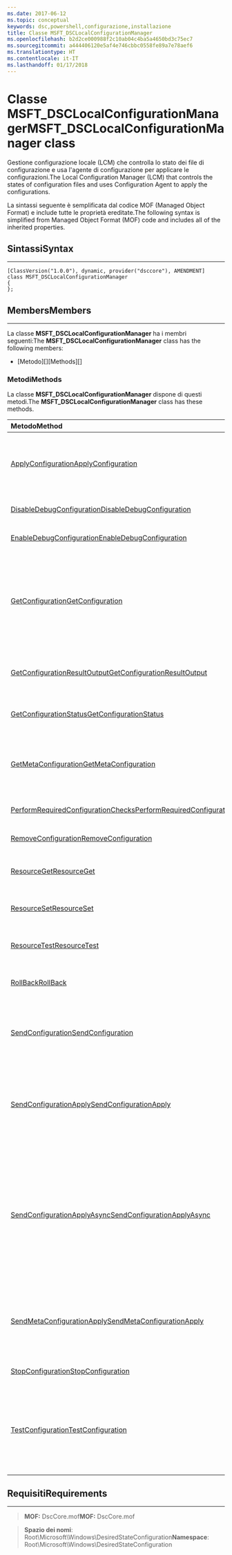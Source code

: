 ```yaml
---
ms.date: 2017-06-12
ms.topic: conceptual
keywords: dsc,powershell,configurazione,installazione
title: Classe MSFT_DSCLocalConfigurationManager
ms.openlocfilehash: b2d2ce000988f2c10ab04c4ba5a4650bd3c75ec7
ms.sourcegitcommit: a444406120e5af4e746cbbc0558fe89a7e78aef6
ms.translationtype: HT
ms.contentlocale: it-IT
ms.lasthandoff: 01/17/2018
---
```

# <a name="msftdsclocalconfigurationmanager-class"></a><span data-ttu-id="8d365-103">Classe MSFT_DSCLocalConfigurationManager</span><span class="sxs-lookup"><span data-stu-id="8d365-103">MSFT_DSCLocalConfigurationManager class</span></span>

<span data-ttu-id="8d365-104">Gestione configurazione locale (LCM) che controlla lo stato dei file di configurazione e usa l'agente di configurazione per applicare le configurazioni.</span><span class="sxs-lookup"><span data-stu-id="8d365-104">The Local Configuration Manager (LCM) that controls the states of configuration files and uses Configuration Agent to apply the configurations.</span></span>

<span data-ttu-id="8d365-105">La sintassi seguente è semplificata dal codice MOF (Managed Object Format) e include tutte le proprietà ereditate.</span><span class="sxs-lookup"><span data-stu-id="8d365-105">The following syntax is simplified from Managed Object Format (MOF) code and includes all of the inherited properties.</span></span>

## <a name="syntax"></a><span data-ttu-id="8d365-106">Sintassi</span><span class="sxs-lookup"><span data-stu-id="8d365-106">Syntax</span></span>
------

``` syntax
[ClassVersion("1.0.0"), dynamic, provider("dsccore"), AMENDMENT]
class MSFT_DSCLocalConfigurationManager
{
};
```

## <a name="members"></a><span data-ttu-id="8d365-107">Members</span><span class="sxs-lookup"><span data-stu-id="8d365-107">Members</span></span>
-------

<span data-ttu-id="8d365-108">La classe **MSFT_DSCLocalConfigurationManager** ha i membri seguenti:</span><span class="sxs-lookup"><span data-stu-id="8d365-108">The **MSFT_DSCLocalConfigurationManager** class has the following members:</span></span>

-   <span data-ttu-id="8d365-109">[Metodo][]</span><span class="sxs-lookup"><span data-stu-id="8d365-109">[Methods][]</span></span>

### <a name="methods"></a><span data-ttu-id="8d365-110">Metodi</span><span class="sxs-lookup"><span data-stu-id="8d365-110">Methods</span></span>

<span data-ttu-id="8d365-111">La classe **MSFT_DSCLocalConfigurationManager** dispone di questi metodi.</span><span class="sxs-lookup"><span data-stu-id="8d365-111">The **MSFT_DSCLocalConfigurationManager** class has these methods.</span></span>

|<span data-ttu-id="8d365-112">Metodo</span><span class="sxs-lookup"><span data-stu-id="8d365-112">Method</span></span> |<span data-ttu-id="8d365-113">Description</span><span class="sxs-lookup"><span data-stu-id="8d365-113">Description</span></span> |
|:--- |:---|
| [<span data-ttu-id="8d365-114">ApplyConfiguration</span><span class="sxs-lookup"><span data-stu-id="8d365-114">ApplyConfiguration</span></span>](msft-dsclocalconfigurationmanager-applyconfiguration.md)| <span data-ttu-id="8d365-115">Usa l'agente di configurazione per applicare la configurazione in sospeso.</span><span class="sxs-lookup"><span data-stu-id="8d365-115">Uses the Configuration Agent to apply the configuration that is pending.</span></span>| 
| [<span data-ttu-id="8d365-116">DisableDebugConfiguration</span><span class="sxs-lookup"><span data-stu-id="8d365-116">DisableDebugConfiguration</span></span>](msft-dsclocalconfigurationmanager-disabledebugconfiguration.md)| <span data-ttu-id="8d365-117">Disabilita il debug delle risorse DSC.</span><span class="sxs-lookup"><span data-stu-id="8d365-117">Disables DSC resource debugging.</span></span>| 
| [<span data-ttu-id="8d365-118">EnableDebugConfiguration</span><span class="sxs-lookup"><span data-stu-id="8d365-118">EnableDebugConfiguration</span></span>](msft-dsclocalconfigurationmanager-enabledebugconfiguration.md)| <span data-ttu-id="8d365-119">Abilita il debug delle risorse DSC.</span><span class="sxs-lookup"><span data-stu-id="8d365-119">Enables DSC resource debugging.</span></span>| 
| [<span data-ttu-id="8d365-120">GetConfiguration</span><span class="sxs-lookup"><span data-stu-id="8d365-120">GetConfiguration</span></span>](msft-dsclocalconfigurationmanager-getconfiguration.md)| <span data-ttu-id="8d365-121">Invia il documento di configurazione al nodo gestito e usa il metodo **Get** dell'agente di configurazione per applicare la configurazione.</span><span class="sxs-lookup"><span data-stu-id="8d365-121">Sends the configuration document to the managed node and uses the **Get** method of the Configuration Agent to apply the configuration.</span></span>| 
| [<span data-ttu-id="8d365-122">GetConfigurationResultOutput</span><span class="sxs-lookup"><span data-stu-id="8d365-122">GetConfigurationResultOutput</span></span>](msft-dsclocalconfigurationmanager-getconfigurationresultoutput.md)| <span data-ttu-id="8d365-123">Ottiene l'output dell'agente di configurazione relativo a un processo specifico.</span><span class="sxs-lookup"><span data-stu-id="8d365-123">Gets the Configuration Agent output relating to a specific job.</span></span>| 
| [<span data-ttu-id="8d365-124">GetConfigurationStatus</span><span class="sxs-lookup"><span data-stu-id="8d365-124">GetConfigurationStatus</span></span>](msft-dsclocalconfigurationmanager-getconfigurationstatus.md)| <span data-ttu-id="8d365-125">Ottenere la cronologia dello stato della configurazione.</span><span class="sxs-lookup"><span data-stu-id="8d365-125">Get the configuration status history.</span></span>| 
| [<span data-ttu-id="8d365-126">GetMetaConfiguration</span><span class="sxs-lookup"><span data-stu-id="8d365-126">GetMetaConfiguration</span></span>](msft-dsclocalconfigurationmanager-getmetaconfiguration.md)| <span data-ttu-id="8d365-127">Ottiene le impostazioni di Gestione configurazione locale usate per controllare l'agente di configurazione.</span><span class="sxs-lookup"><span data-stu-id="8d365-127">Gets the LCM settings that are used to control Configuration Agent.</span></span>| 
| [<span data-ttu-id="8d365-128">PerformRequiredConfigurationChecks</span><span class="sxs-lookup"><span data-stu-id="8d365-128">PerformRequiredConfigurationChecks</span></span>](msft-dsclocalconfigurationmanager-performrequiredconfigurationchecks.md)| <span data-ttu-id="8d365-129">Avvia una verifica di coerenza.</span><span class="sxs-lookup"><span data-stu-id="8d365-129">Starts the consistency check.</span></span>| 
| [<span data-ttu-id="8d365-130">RemoveConfiguration</span><span class="sxs-lookup"><span data-stu-id="8d365-130">RemoveConfiguration</span></span>](msft-dsclocalconfigurationmanager-removeconfiguration.md)| <span data-ttu-id="8d365-131">Rimuove i file di configurazione.</span><span class="sxs-lookup"><span data-stu-id="8d365-131">Removes the configuration files.</span></span>| 
| [<span data-ttu-id="8d365-132">ResourceGet</span><span class="sxs-lookup"><span data-stu-id="8d365-132">ResourceGet</span></span>](msft-dsclocalconfigurationmanager-resourceget.md)| <span data-ttu-id="8d365-133">Chiama direttamente il metodo di **Get** di una risorsa DSC.</span><span class="sxs-lookup"><span data-stu-id="8d365-133">Directly calls the **Get** method of a DSC resource.</span></span>| 
| [<span data-ttu-id="8d365-134">ResourceSet</span><span class="sxs-lookup"><span data-stu-id="8d365-134">ResourceSet</span></span>](msft-dsclocalconfigurationmanager-resourceset.md)| <span data-ttu-id="8d365-135">Chiama direttamente il metodo di **Set** di una risorsa DSC.</span><span class="sxs-lookup"><span data-stu-id="8d365-135">Directly calls the **Set** method of a DSC resource.</span></span>| 
| [<span data-ttu-id="8d365-136">ResourceTest</span><span class="sxs-lookup"><span data-stu-id="8d365-136">ResourceTest</span></span>](msft-dsclocalconfigurationmanager-resourcetest.md)| <span data-ttu-id="8d365-137">Chiama direttamente il metodo di **Test** di una risorsa DSC.</span><span class="sxs-lookup"><span data-stu-id="8d365-137">Directly calls the **Test** method of a DSC resource.</span></span>| 
| [<span data-ttu-id="8d365-138">RollBack</span><span class="sxs-lookup"><span data-stu-id="8d365-138">RollBack</span></span>](msft-dsclocalconfigurationmanager-rollback.md)| <span data-ttu-id="8d365-139">Esegue il rollback di una configurazione precedente.</span><span class="sxs-lookup"><span data-stu-id="8d365-139">Rolls back to a previous configuration.</span></span>| 
| [<span data-ttu-id="8d365-140">SendConfiguration</span><span class="sxs-lookup"><span data-stu-id="8d365-140">SendConfiguration</span></span>](msft-dsclocalconfigurationmanager-sendconfiguration.md)| <span data-ttu-id="8d365-141">Invia il documento di configurazione al nodo gestito e lo salva come modifica in sospeso.</span><span class="sxs-lookup"><span data-stu-id="8d365-141">Sends the configuration document to the managed node and saves it as a pending change.</span></span>| 
| [<span data-ttu-id="8d365-142">SendConfigurationApply</span><span class="sxs-lookup"><span data-stu-id="8d365-142">SendConfigurationApply</span></span>](msft-dsclocalconfigurationmanager-sendconfigurationapply.md)| <span data-ttu-id="8d365-143">Invia il documento di configurazione al nodo gestito e usa l'agente di configurazione per applicare la configurazione.</span><span class="sxs-lookup"><span data-stu-id="8d365-143">Sends the configuration document to the managed node and uses the Configuration Agent to apply the configuration.</span></span>| 
| [<span data-ttu-id="8d365-144">SendConfigurationApplyAsync</span><span class="sxs-lookup"><span data-stu-id="8d365-144">SendConfigurationApplyAsync</span></span>](msft-dsclocalconfigurationmanager-sendconfigurationapplyasync.md)| <span data-ttu-id="8d365-145">Inviare il documento di configurazione per il nodo gestito e iniziare a usare l'agente di configurazione per applicare la configurazione.</span><span class="sxs-lookup"><span data-stu-id="8d365-145">Send the configuration document to the managed node and start using the Configuration Agent to apply the configuration.</span></span> <span data-ttu-id="8d365-146">Usare GetConfigurationResultOutput per recuperare l'output dei risultati.</span><span class="sxs-lookup"><span data-stu-id="8d365-146">Use GetConfigurationResultOutput to retrieve result output.</span></span>| 
| [<span data-ttu-id="8d365-147">SendMetaConfigurationApply</span><span class="sxs-lookup"><span data-stu-id="8d365-147">SendMetaConfigurationApply</span></span>](msft-dsclocalconfigurationmanager-sendmetaconfigurationapply.md)| <span data-ttu-id="8d365-148">Configura le impostazioni di Gestione configurazione locale usate per controllare l'agente di configurazione.</span><span class="sxs-lookup"><span data-stu-id="8d365-148">Sets the LCM settings that are used to control the Configuration Agent.</span></span>| 
| [<span data-ttu-id="8d365-149">StopConfiguration</span><span class="sxs-lookup"><span data-stu-id="8d365-149">StopConfiguration</span></span>](msft-dsclocalconfigurationmanager-stopconfiguration.md)| <span data-ttu-id="8d365-150">Arresta la configurazione in corso.</span><span class="sxs-lookup"><span data-stu-id="8d365-150">Stops the configuration that is in progress.</span></span>| 
| [<span data-ttu-id="8d365-151">TestConfiguration</span><span class="sxs-lookup"><span data-stu-id="8d365-151">TestConfiguration</span></span>](msft-dsclocalconfigurationmanager-testconfiguration.md)| <span data-ttu-id="8d365-152">Consente di inviare il documento di configurazione al nodo gestito e verificare la configurazione corrente sulla base del documento.</span><span class="sxs-lookup"><span data-stu-id="8d365-152">Sends the configuration document to the managed node and verifies the current configuration against the document.</span></span>| 



 

## <a name="requirements"></a><span data-ttu-id="8d365-153">Requisiti</span><span class="sxs-lookup"><span data-stu-id="8d365-153">Requirements</span></span>
------------
><span data-ttu-id="8d365-154">**MOF:** DscCore.mof</span><span class="sxs-lookup"><span data-stu-id="8d365-154">**MOF:** DscCore.mof</span></span>

><span data-ttu-id="8d365-155">**Spazio dei nomi**: Root\Microsoft\Windows\DesiredStateConfiguration</span><span class="sxs-lookup"><span data-stu-id="8d365-155">**Namespace**: Root\Microsoft\Windows\DesiredStateConfiguration</span></span>



 

 



